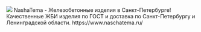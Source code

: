 <img src="https://www.naschatema.ru/%D0%A4%D0%BE%D1%82%D0%BA%D0%B0.webp" />
NashaTema - Железобетонные изделия в Санкт-Петербурге! Качественные ЖБИ изделия по ГОСТ и доставка по Санкт-Петербургу и Ленинградской области.
https://www.naschatema.ru/

